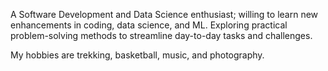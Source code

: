 A Software Development and Data Science enthusiast; willing to learn new enhancements in coding, data science, and ML. Exploring practical problem-solving methods to streamline day-to-day tasks and challenges. 

My hobbies are trekking, basketball, music, and photography.
